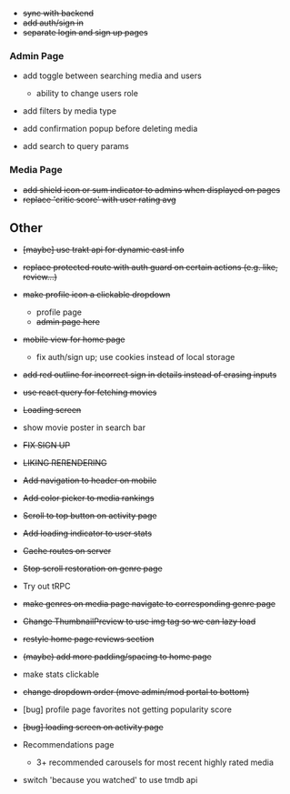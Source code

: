- ~~sync with backend~~
- ~~add auth/sign in~~
- ~~separate login and sign up pages~~

### Admin Page

- add toggle between searching media and users

  - ability to change users role

- add filters by media type
- add confirmation popup before deleting media
- add search to query params

### Media Page

- ~~add shield icon or sum indicator to admins when displayed on pages~~
- ~~replace 'critic score' with user rating avg~~

## Other

- ~~[maybe] use trakt api for dynamic cast info~~

- ~~replace protected route with auth guard on certain actions (e.g. like, review...)~~

- ~~make profile icon a clickable dropdown~~

  - profile page
  - ~~admin page here~~

- ~~mobile view for home page~~

  - fix auth/sign up; use cookies instead of local storage

- ~~add red outline for incorrect sign in details instead of erasing inputs~~
- ~~use react query for fetching movies~~
- ~~Loading screen~~
- show movie poster in search bar

- ~~FIX SIGN UP~~
- ~~LIKING RERENDERING~~

- ~~Add navigation to header on mobile~~
- ~~Add color picker to media rankings~~
- ~~Scroll to top button on activity page~~
- ~~Add loading indicator to user stats~~
- ~~Cache routes on server~~
- ~~Stop scroll restoration on genre page~~
- Try out tRPC
- ~~make genres on media page navigate to corresponding genre page~~
- ~~Change ThumbnailPreview to use img tag so we can lazy load~~
- ~~restyle home page reviews section~~
- ~~(maybe) add more padding/spacing to home page~~
- make stats clickable
- ~~change dropdown order (move admin/mod portal to bottom)~~
- [bug] profile page favorites not getting popularity score
- ~~[bug] loading screen on activity page~~
- Recommendations page
  - 3+ recommended carousels for most recent highly rated media
- switch 'because you watched' to use tmdb api
